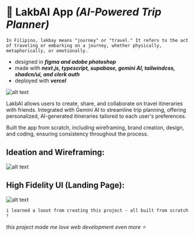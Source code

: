 # 🐸 LakbAI App _(AI-Powered Trip Planner)_ 

`In Filipino, lakbay means "journey" or "travel." It refers to the act of traveling or embarking on a journey, whether physically, metaphorically, or emotionally.`

- designed in _**figma and adobe photoshop**_
- made with _**next.js, typescript, supabase, gemini AI, tailwindcss, shadcn/ui, and clerk auth**_
- deployed with _**vercel**_

![alt text](https://imgur.com/gaWNnEq.png)

LakbAI allows users to create, share, and collaborate on travel itineraries with friends. Integrated with Gemini AI to streamline trip planning, offering personalized, AI-generated itineraries tailored to each user's preferences.

Built the app from scratch, including wireframing, brand creation, design, and coding, ensuring consistency throughout the process.

## **Ideation and Wireframing:**

![alt text](https://imgur.com/3Foafb5.png)

## **High Fidelity UI (Landing Page):**

![alt text](https://imgur.com/f5IXdkD.png)

`i learned a looot from creating this project - all built from scratch !`

_this project made me love web development even more ⭐_
